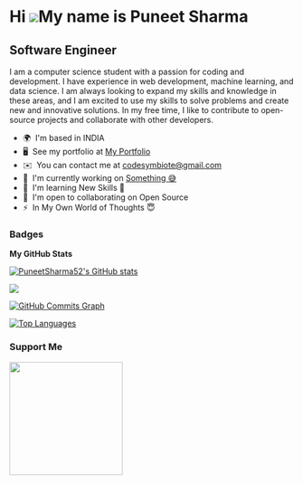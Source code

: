 Hi ![](https://user-images.githubusercontent.com/18350557/176309783-0785949b-9127-417c-8b55-ab5a4333674e.gif)My name is Puneet Sharma
=====================================================================================================================================

Software Engineer
-----------------

I am a computer science student with a passion for coding and development. I have experience in web development, machine learning, and data science. I am always looking to expand my skills and knowledge in these areas, and I am excited to use my skills to solve problems and create new and innovative solutions. In my free time, I like to contribute to open-source projects and collaborate with other developers.

* 🌍  I'm based in INDIA
* 🖥️  See my portfolio at [My Portfolio](http://puneetsharma.netlify.app)
* ✉️  You can contact me at [codesymbiote@gmail.com](mailto:codesymbiote@gmail.com)
* 🚀  I'm currently working on [Something 😅](http://github.com/PuneetSharma52)
* 🧠  I'm learning New Skills 🌟
* 🤝  I'm open to collaborating on Open Source
* ⚡  In My Own World of Thoughts 😇

### Badges

<b>My GitHub Stats</b>

<a href="http://www.github.com/PuneetSharma52"><img src="https://github-readme-stats.vercel.app/api?username=PuneetSharma52&show_icons=true&hide=&count_private=true&title_color=0891b2&text_color=ffffff&icon_color=0891b2&bg_color=1c1917&hide_border=true&show_icons=true" alt="PuneetSharma52's GitHub stats" /></a>

<a href="http://www.github.com/PuneetSharma52"><img src="https://github-readme-streak-stats.herokuapp.com/?user=PuneetSharma52&stroke=ffffff&background=1c1917&ring=0891b2&fire=0891b2&currStreakNum=ffffff&currStreakLabel=0891b2&sideNums=ffffff&sideLabels=ffffff&dates=ffffff&hide_border=true" /></a>

<a href="http://www.github.com/PuneetSharma52"><img src="https://github-readme-activity-graph.cyclic.app/graph?username=PuneetSharma52&bg_color=1c1917&color=ffffff&line=0891b2&point=ffffff&area_color=1c1917&area=true&hide_border=true&custom_title=GitHub%20Commits%20Graph" alt="GitHub Commits Graph" /></a>

<a href="https://github.com/PuneetSharma52" align="left"><img src="https://github-readme-stats.vercel.app/api/top-langs/?username=PuneetSharma52&langs_count=10&title_color=0891b2&text_color=ffffff&icon_color=0891b2&bg_color=1c1917&hide_border=true&locale=en&custom_title=Top%20%Languages" alt="Top Languages" /></a>

### Support Me

<a href="https://www.buymeacoffee.com/puneetsharma"><img src="https://cdn.buymeacoffee.com/buttons/v2/default-yellow.png" width="200" /></a>
